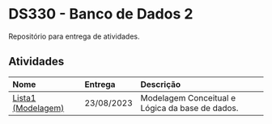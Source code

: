 
# DS330 - Banco de Dados 2

Repositório para entrega de atividades.


## Atividades

| Nome   | Entrega       | Descrição                           |
| :---------- | :--------- | :---------------------------------- |
| [Lista1 (Modelagem)](https://github.com/gustavohnr/DS330/blob/main/Modelagem-Conceitual-e-Logica.pdf) | 23/08/2023 | Modelagem Conceitual e Lógica da base de dados. |

